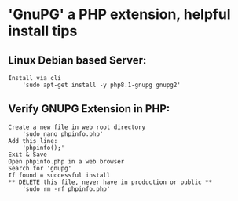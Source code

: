 # 'GnuPG' a PHP extension, helpful install tips

## Linux Debian based Server:
    Install via cli
        'sudo apt-get install -y php8.1-gnupg gnupg2'

## Verify GNUPG Extension in PHP:
    Create a new file in web root directory
        'sudo nano phpinfo.php'
    Add this line:
        'phpinfo();'
    Exit & Save
    Open phpinfo.php in a web browser
    Search for 'gnupg'
    If found = successful install
    ** DELETE this file, never have in production or public **
        'sudo rm -rf phpinfo.php'